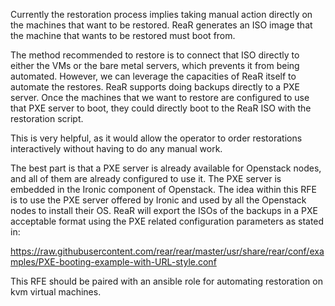 Currently the restoration process implies taking manual action directly on the machines that want to be restored. ReaR generates an ISO image that the machine that wants to be restored must boot from. 

The method recommended to restore is to connect that ISO directly to either the VMs or the bare metal servers, which prevents it from being automated. However, we can leverage the capacities of ReaR itself to automate the restores. ReaR supports doing backups directly to a PXE server. Once the machines that we want to restore are configured to use that PXE server to boot, they could directly boot to the ReaR ISO with the restoration script.

This is very helpful, as it would allow the operator to order restorations interactively without having to do any manual work.

The best part is that a PXE server is already available for Openstack nodes, and all of them are already configured to use it. The PXE server is embedded in the Ironic component of Openstack. The idea within this RFE is to use the PXE server offered by Ironic and used by all the Openstack nodes to install their OS. ReaR will export the ISOs of the backups in a PXE acceptable format using the PXE related configuration parameters as stated in:

https://raw.githubusercontent.com/rear/rear/master/usr/share/rear/conf/examples/PXE-booting-example-with-URL-style.conf

This RFE should be paired with an ansible role for automating restoration on kvm virtual machines.
